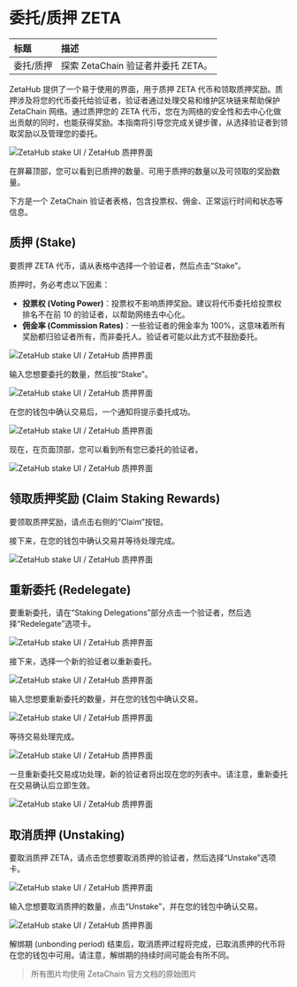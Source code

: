# 委托/质押 ZETA

| 标题 | 描述 |
| :- | :- |
| 委托/质押 | 探索 ZetaChain 验证者并委托 ZETA。 |

ZetaHub 提供了一个易于使用的界面，用于质押 ZETA 代币和领取质押奖励。质押涉及将您的代币委托给验证者，验证者通过处理交易和维护区块链来帮助保护 ZetaChain 网络。通过质押您的 ZETA 代币，您在为网络的安全性和去中心化做出贡献的同时，也能获得奖励。本指南将引导您完成关键步骤，从选择验证者到领取奖励以及管理您的委托。

![ZetaHub stake UI / ZetaHub 质押界面](/docs/images/Use/ZetaHub/staking-1.webp)

在屏幕顶部，您可以看到已质押的数量、可用于质押的数量以及可领取的奖励数量。

下方是一个 ZetaChain 验证者表格，包含投票权、佣金、正常运行时间和状态等信息。

## 质押 (Stake)

要质押 ZETA 代币，请从表格中选择一个验证者，然后点击“Stake”。

质押时，务必考虑以下因素：

- **投票权 (Voting Power)**：投票权不影响质押奖励。建议将代币委托给投票权排名不在前 10 的验证者，以帮助网络去中心化。
- **佣金率 (Commission Rates)**：一些验证者的佣金率为 100%，这意味着所有奖励都归验证者所有，而非委托人。验证者可能以此方式不鼓励委托。

![ZetaHub stake UI / ZetaHub 质押界面](/docs/images/Use/ZetaHub/staking-2.webp)

输入您想要委托的数量，然后按“Stake”。

![ZetaHub stake UI / ZetaHub 质押界面](/docs/images/Use/ZetaHub/staking-3.webp)

在您的钱包中确认交易后，一个通知将提示委托成功。

![ZetaHub stake UI / ZetaHub 质押界面](/docs/images/Use/ZetaHub/staking-4.webp)

现在，在页面顶部，您可以看到所有您已委托的验证者。

![ZetaHub stake UI / ZetaHub 质押界面](/docs/images/Use/ZetaHub/staking-5.webp)

## 领取质押奖励 (Claim Staking Rewards)

要领取质押奖励，请点击右侧的“Claim”按钮。

接下来，在您的钱包中确认交易并等待处理完成。

![ZetaHub stake UI / ZetaHub 质押界面](/docs/images/Use/ZetaHub/staking-6.webp)

## 重新委托 (Redelegate)

要重新委托，请在“Staking Delegations”部分点击一个验证者，然后选择“Redelegate”选项卡。

![ZetaHub stake UI / ZetaHub 质押界面](/docs/images/Use/ZetaHub/staking-7.webp)

接下来，选择一个新的验证者以重新委托。

![ZetaHub stake UI / ZetaHub 质押界面](/docs/images/Use/ZetaHub/staking-8.webp)

输入您想要重新委托的数量，并在您的钱包中确认交易。

![ZetaHub stake UI / ZetaHub 质押界面](/docs/images/Use/ZetaHub/staking-9.webp)

等待交易处理完成。

![ZetaHub stake UI / ZetaHub 质押界面](/docs/images/Use/ZetaHub/staking-10.webp)

一旦重新委托交易成功处理，新的验证者将出现在您的列表中。请注意，重新委托在交易确认后立即生效。

![ZetaHub stake UI / ZetaHub 质押界面](/docs/images/Use/ZetaHub/staking-11.webp)

## 取消质押 (Unstaking)

要取消质押 ZETA，请点击您想要取消质押的验证者，然后选择“Unstake”选项卡。

![ZetaHub stake UI / ZetaHub 质押界面](/docs/images/Use/ZetaHub/staking-12.webp)

输入您想要取消质押的数量，点击“Unstake”，并在您的钱包中确认交易。

![ZetaHub stake UI / ZetaHub 质押界面](/docs/images/Use/ZetaHub/staking-13.webp)

解绑期 (unbonding period) 结束后，取消质押过程将完成，已取消质押的代币将在您的钱包中可用。请注意，解绑期的持续时间可能会有所不同。

> 所有图片均使用 ZetaChain 官方文档的原始图片
